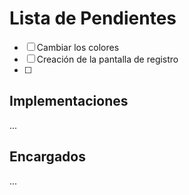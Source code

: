# Lista de Pendientes
- [ ] Cambiar los colores
- [ ] Creación de la pantalla de registro
- [ ]

## Implementaciones
...

## Encargados
...